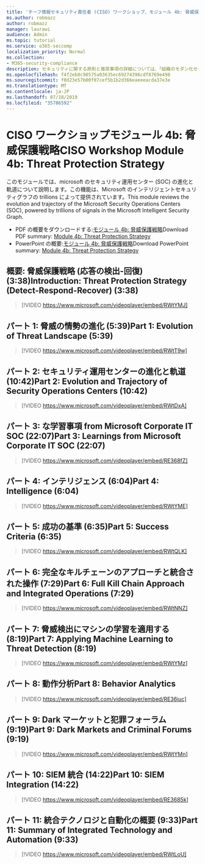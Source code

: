 ```yaml
---
title: 'チーフ情報セキュリティ責任者 (CISO) ワークショップ、モジュール 4b: 脅威保護戦略'
ms.author: robmazz
author: robmazz
manager: laurawi
audience: Admin
ms.topic: tutorial
ms.service: o365-seccomp
localization_priority: Normal
ms.collection:
- M365-security-compliance
description: セキュリティに関する原則と推奨事項の詳細については、「組織のモダン化セキュリティ」を参照してください。
ms.openlocfilehash: f4f2eb8c98575a03635ec69274396cdf8769e498
ms.sourcegitcommit: f0d23e57b00f07cef5b1b2d366eaeeeacda37e3e
ms.translationtype: MT
ms.contentlocale: ja-JP
ms.lasthandoff: 07/18/2019
ms.locfileid: "35786592"
---
```

# <a name="ciso-workshop-module-4b-threat-protection-strategy"></a><span data-ttu-id="d57c6-103">CISO ワークショップモジュール 4b: 脅威保護戦略</span><span class="sxs-lookup"><span data-stu-id="d57c6-103">CISO Workshop Module 4b: Threat Protection Strategy</span></span> 

<span data-ttu-id="d57c6-104">このモジュールでは、microsoft のセキュリティ運用センター (SOC) の進化と軌道について説明します。この機能は、Microsoft のインテリジェントセキュリティグラフの trillions によって提供されています。</span><span class="sxs-lookup"><span data-stu-id="d57c6-104">This module reviews the evolution and trajectory of the Microsoft Security Operations Centers (SOC), powered by trillions of signals in the Microsoft Intelligent Security Graph.</span></span>

- <span data-ttu-id="d57c6-105">PDF の概要をダウンロードする:[モジュール 4b: 脅威保護戦略](media/ciso-workshop-4b-threat-protection-strategy.pdf)</span><span class="sxs-lookup"><span data-stu-id="d57c6-105">Download PDF summary: [Module 4b: Threat Protection Strategy](media/ciso-workshop-4b-threat-protection-strategy.pdf)</span></span>
- <span data-ttu-id="d57c6-106">PowerPoint の概要:[モジュール 4b: 脅威保護戦略](https://docs.microsoft.com/office365/securitycompliance/media/ciso-workshop-4b-threat-protection-strategy.pptx)</span><span class="sxs-lookup"><span data-stu-id="d57c6-106">Download PowerPoint summary: [Module 4b: Threat Protection Strategy](https://docs.microsoft.com/office365/securitycompliance/media/ciso-workshop-4b-threat-protection-strategy.pptx)</span></span>

## <a name="introduction-threat-protection-strategy-detect-respond-recover-338"></a><span data-ttu-id="d57c6-107">概要: 脅威保護戦略 (応答の検出-回復) (3:38)</span><span class="sxs-lookup"><span data-stu-id="d57c6-107">Introduction: Threat Protection Strategy (Detect-Respond-Recover) (3:38)</span></span>

> [!VIDEO https://www.microsoft.com/videoplayer/embed/RWtYMJ]

## <a name="part-1-evolution-of-threat-landscape-539"></a><span data-ttu-id="d57c6-108">パート 1: 脅威の情勢の進化 (5:39)</span><span class="sxs-lookup"><span data-stu-id="d57c6-108">Part 1: Evolution of Threat Landscape (5:39)</span></span>

> [!VIDEO https://www.microsoft.com/videoplayer/embed/RWtT9w]

## <a name="part-2-evolution-and-trajectory-of-security-operations-centers-1042"></a><span data-ttu-id="d57c6-109">パート 2: セキュリティ運用センターの進化と軌道 (10:42)</span><span class="sxs-lookup"><span data-stu-id="d57c6-109">Part 2: Evolution and Trajectory of Security Operations Centers (10:42)</span></span>

> [!VIDEO https://www.microsoft.com/videoplayer/embed/RWtDxA]

## <a name="part-3-learnings-from-microsoft-corporate-it-soc-2207"></a><span data-ttu-id="d57c6-110">パート 3: な学習事項 from Microsoft Corporate IT SOC (22:07)</span><span class="sxs-lookup"><span data-stu-id="d57c6-110">Part 3: Learnings from Microsoft Corporate IT SOC (22:07)</span></span>

> [!VIDEO https://www.microsoft.com/videoplayer/embed/RE368fZ]

## <a name="part-4-intelligence-604"></a><span data-ttu-id="d57c6-111">パート 4: インテリジェンス (6:04)</span><span class="sxs-lookup"><span data-stu-id="d57c6-111">Part 4: Intelligence (6:04)</span></span>

> [!VIDEO https://www.microsoft.com/videoplayer/embed/RWtYME]

## <a name="part-5-success-criteria-635"></a><span data-ttu-id="d57c6-112">パート 5: 成功の基準 (6:35)</span><span class="sxs-lookup"><span data-stu-id="d57c6-112">Part 5: Success Criteria (6:35)</span></span>

> [!VIDEO https://www.microsoft.com/videoplayer/embed/RWtQLK]

## <a name="part-6-full-kill-chain-approach-and-integrated-operations-729"></a><span data-ttu-id="d57c6-113">パート 6: 完全なキルチェーンのアプローチと統合された操作 (7:29)</span><span class="sxs-lookup"><span data-stu-id="d57c6-113">Part 6: Full Kill Chain Approach and Integrated Operations (7:29)</span></span>

> [!VIDEO https://www.microsoft.com/videoplayer/embed/RWtNNZ]

## <a name="part-7-applying-machine-learning-to-threat-detection-819"></a><span data-ttu-id="d57c6-114">パート 7: 脅威検出にマシンの学習を適用する (8:19)</span><span class="sxs-lookup"><span data-stu-id="d57c6-114">Part 7: Applying Machine Learning to Threat Detection (8:19)</span></span>

> [!VIDEO https://www.microsoft.com/videoplayer/embed/RWtYMz]

## <a name="part-8-behavior-analytics"></a><span data-ttu-id="d57c6-115">パート 8: 動作分析</span><span class="sxs-lookup"><span data-stu-id="d57c6-115">Part 8: Behavior Analytics</span></span>

> [!VIDEO https://www.microsoft.com/videoplayer/embed/RE36iuc]

## <a name="part-9-dark-markets-and-criminal-forums-919"></a><span data-ttu-id="d57c6-116">パート 9: Dark マーケットと犯罪フォーラム (9:19)</span><span class="sxs-lookup"><span data-stu-id="d57c6-116">Part 9: Dark Markets and Criminal Forums (9:19)</span></span>

> [!VIDEO https://www.microsoft.com/videoplayer/embed/RWtYMn]

## <a name="part-10-siem-integration-1422"></a><span data-ttu-id="d57c6-117">パート 10: SIEM 統合 (14:22)</span><span class="sxs-lookup"><span data-stu-id="d57c6-117">Part 10: SIEM Integration (14:22)</span></span>

> [!VIDEO https://www.microsoft.com/videoplayer/embed/RE3685k]

## <a name="part-11-summary-of-integrated-technology-and-automation-933"></a><span data-ttu-id="d57c6-118">パート 11: 統合テクノロジと自動化の概要 (9:33)</span><span class="sxs-lookup"><span data-stu-id="d57c6-118">Part 11: Summary of Integrated Technology and Automation (9:33)</span></span>

> [!VIDEO https://www.microsoft.com/videoplayer/embed/RWtLoU]